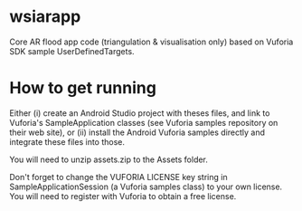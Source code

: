 # wsiarapp

Core AR flood app code (triangulation & visualisation only) based on Vuforia SDK sample UserDefinedTargets.

# How to get running

Either (i) create an Android Studio project with theses files, and link to Vuforia's SampleApplication classes (see Vuforia samples repository on their web site), or (ii) install the Android Vuforia samples directly and integrate these files into those.

You will need to unzip assets.zip to the Assets folder.

Don't forget to change the VUFORIA LICENSE key string in SampleApplicationSession (a Vuforia samples class) to your own license. You will need to register with Vuforia to obtain a free license.


